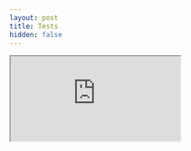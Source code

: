 ```yaml
---
layout: post
title: Tests
hidden: false
---
```


<iframe src="https://docs.google.com/spreadsheets/d/e/2PACX-1vQ6Im4vgQtWmti3Jnm_8NbYm7uOxxRuaP-acZ8QPMzAfFAYBa_Z-Ap497KH6fZ032LOxy1ap5tOhJEo/pubhtml?widget=true&amp;headers=false"></iframe>
